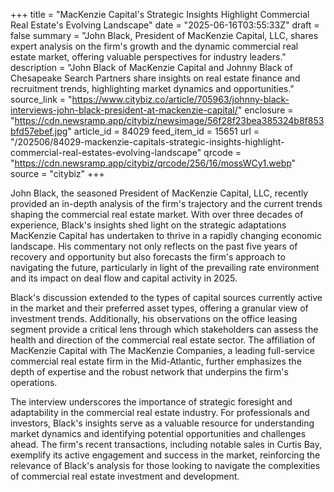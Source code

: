 +++
title = "MacKenzie Capital's Strategic Insights Highlight Commercial Real Estate's Evolving Landscape"
date = "2025-06-16T03:55:33Z"
draft = false
summary = "John Black, President of MacKenzie Capital, LLC, shares expert analysis on the firm's growth and the dynamic commercial real estate market, offering valuable perspectives for industry leaders."
description = "John Black of MacKenzie Capital and Johnny Black of Chesapeake Search Partners share insights on real estate finance and recruitment trends, highlighting market dynamics and opportunities."
source_link = "https://www.citybiz.co/article/705963/johnny-black-interviews-john-black-president-at-mackenzie-capital/"
enclosure = "https://cdn.newsramp.app/citybiz/newsimage/56f28f23bea385324b8f853bfd57ebef.jpg"
article_id = 84029
feed_item_id = 15651
url = "/202506/84029-mackenzie-capitals-strategic-insights-highlight-commercial-real-estates-evolving-landscape"
qrcode = "https://cdn.newsramp.app/citybiz/qrcode/256/16/mossWCy1.webp"
source = "citybiz"
+++

<p>John Black, the seasoned President of MacKenzie Capital, LLC, recently provided an in-depth analysis of the firm's trajectory and the current trends shaping the commercial real estate market. With over three decades of experience, Black's insights shed light on the strategic adaptations MacKenzie Capital has undertaken to thrive in a rapidly changing economic landscape. His commentary not only reflects on the past five years of recovery and opportunity but also forecasts the firm's approach to navigating the future, particularly in light of the prevailing rate environment and its impact on deal flow and capital activity in 2025.</p><p>Black's discussion extended to the types of capital sources currently active in the market and their preferred asset types, offering a granular view of investment trends. Additionally, his observations on the office leasing segment provide a critical lens through which stakeholders can assess the health and direction of the commercial real estate sector. The affiliation of MacKenzie Capital with The MacKenzie Companies, a leading full-service commercial real estate firm in the Mid-Atlantic, further emphasizes the depth of expertise and the robust network that underpins the firm's operations.</p><p>The interview underscores the importance of strategic foresight and adaptability in the commercial real estate industry. For professionals and investors, Black's insights serve as a valuable resource for understanding market dynamics and identifying potential opportunities and challenges ahead. The firm's recent transactions, including notable sales in Curtis Bay, exemplify its active engagement and success in the market, reinforcing the relevance of Black's analysis for those looking to navigate the complexities of commercial real estate investment and development.</p>
